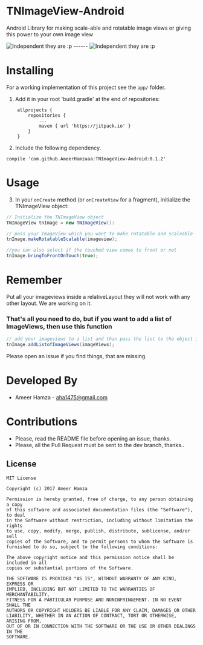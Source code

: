 # TNImageView-Android
Android Library for making scale-able and rotatable image views or giving this power to your own image view




![Independent they are :p](https://media.giphy.com/media/3oFzmelzRf8Cou0BJC/giphy.gif) ------
![Independent they are :p](https://media.giphy.com/media/l1IBijSn8Fz1XzAUE/giphy.gif)


# Installing

For a working implementation of this project see the `app/` folder.

1. Add it in your root 'build.gradle' at the end of repositories:

```
	allprojects {
		repositories {
			...
			maven { url 'https://jitpack.io' }
		}
	}
```



2. Include the following dependency.

```
compile 'com.github.AmeerHamzaaa:TNImageView-Android:0.1.2'
```

# Usage

3. In your `onCreate` method (or `onCreateView` for a fragment), initialize the TNImageView object:

```java
// Initialize the TNImageView object
TNImageView tnImage = new TNImageView():

// pass your ImageView which you want to make rotatable and scaleable
tnImage.makeRotatableScalable(imageview);

//you can also select if the touched view comes to front or not
tnImage.bringToFrontOnTouch(true);
```

# Remember

Put all your imageviews inside a relativeLayout they will not work with any other layout. We are working on it.

### That's all you need to do, but if you want to add a list of ImageViews, then use this function

```java
// add your imageviews to a list and than pass the list to the object it will make all of them rotatable and scalable.
tnImage.addListofImageViews(imageViews);
```


Please open an issue if you find things, that are missing.

# Developed By

 * Ameer Hamza - <aha1475@gmail.com>

# Contributions

 * Please, read the README file before opening an issue, thanks.
 * Please, all the Pull Request must be sent to the dev branch, thanks..
 
 ## License

```
MIT License

Copyright (c) 2017 Ameer Hamza

Permission is hereby granted, free of charge, to any person obtaining a copy
of this software and associated documentation files (the "Software"), to deal
in the Software without restriction, including without limitation the rights
to use, copy, modify, merge, publish, distribute, sublicense, and/or sell
copies of the Software, and to permit persons to whom the Software is
furnished to do so, subject to the following conditions:

The above copyright notice and this permission notice shall be included in all
copies or substantial portions of the Software.

THE SOFTWARE IS PROVIDED "AS IS", WITHOUT WARRANTY OF ANY KIND, EXPRESS OR
IMPLIED, INCLUDING BUT NOT LIMITED TO THE WARRANTIES OF MERCHANTABILITY,
FITNESS FOR A PARTICULAR PURPOSE AND NONINFRINGEMENT. IN NO EVENT SHALL THE
AUTHORS OR COPYRIGHT HOLDERS BE LIABLE FOR ANY CLAIM, DAMAGES OR OTHER
LIABILITY, WHETHER IN AN ACTION OF CONTRACT, TORT OR OTHERWISE, ARISING FROM,
OUT OF OR IN CONNECTION WITH THE SOFTWARE OR THE USE OR OTHER DEALINGS IN THE
SOFTWARE.
```
